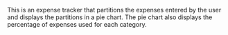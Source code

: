 This is an expense tracker that partitions the expenses entered by the user and displays the partitions in a pie chart. The pie chart also displays the percentage of 
expenses used for each category.
